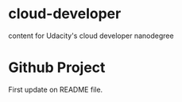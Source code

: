 # cloud-developer
content for Udacity's cloud developer nanodegree

# Github Project

First update on README file.
